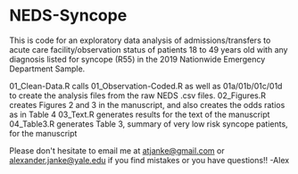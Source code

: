 # NEDS-Syncope
This is code for an exploratory data analysis of admissions/transfers to acute care facility/observation status of patients 18 to 49 years old with any diagnosis listed for syncope (R55) in the 2019 Nationwide Emergency Department Sample.

01_Clean-Data.R calls 01_Observation-Coded.R as well as 01a/01b/01c/01d to create the analysis files from the raw NEDS .csv files.
02_Figures.R creates Figures 2 and 3 in the manuscript, and also creates the odds ratios as in Table 4
03_Text.R generates results for the text of the manuscript
04_Table3.R generates Table 3, summary of very low risk syncope patients, for the manuscript

Please don't hesitate to email me at atjanke@gmail.com or alexander.janke@yale.edu if you find mistakes or you have questions!!
-Alex
